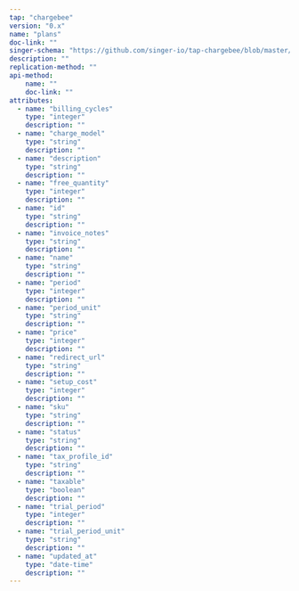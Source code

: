 ```yaml
---
tap: "chargebee"
version: "0.x"
name: "plans"
doc-link: ""
singer-schema: "https://github.com/singer-io/tap-chargebee/blob/master/tap_chargebee/schemas/plans.json"
description: ""
replication-method: ""
api-method:
    name: ""
    doc-link: ""
attributes:
  - name: "billing_cycles"
    type: "integer"
    description: ""
  - name: "charge_model"
    type: "string"
    description: ""
  - name: "description"
    type: "string"
    description: ""
  - name: "free_quantity"
    type: "integer"
    description: ""
  - name: "id"
    type: "string"
    description: ""
  - name: "invoice_notes"
    type: "string"
    description: ""
  - name: "name"
    type: "string"
    description: ""
  - name: "period"
    type: "integer"
    description: ""
  - name: "period_unit"
    type: "string"
    description: ""
  - name: "price"
    type: "integer"
    description: ""
  - name: "redirect_url"
    type: "string"
    description: ""
  - name: "setup_cost"
    type: "integer"
    description: ""
  - name: "sku"
    type: "string"
    description: ""
  - name: "status"
    type: "string"
    description: ""
  - name: "tax_profile_id"
    type: "string"
    description: ""
  - name: "taxable"
    type: "boolean"
    description: ""
  - name: "trial_period"
    type: "integer"
    description: ""
  - name: "trial_period_unit"
    type: "string"
    description: ""
  - name: "updated_at"
    type: "date-time"
    description: ""
---
```

